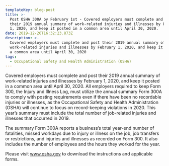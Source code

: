 ```yaml
---
templateKey: blog-post
title: >-
  Post OSHA 300A by February 1st - Covered employers must complete and post
  their 2019 annual summary of work-related injuries and illnesses by February
  1, 2020, and keep it posted in a common area until April 30, 2020. 
date: 2019-12-26T16:32:23.873Z
description: >-
  Covered employers must complete and post their 2019 annual summary of
  work-related injuries and illnesses by February 1, 2020, and keep it posted in
  a common area until April 30, 2020
tags:
  - Occupational Safety and Health Administration (OSHA)
---
```

Covered employers must complete and post their 2019 annual summary of work-related injuries and illnesses by February 1, 2020, and keep it posted in a common area until April 30, 2020. All employers required to keep Form 300, the Injury and Illness Log, must utilize the annual summary Form 300A to comply with posting requirements even if there have been no recordable injuries or illnesses, as the Occupational Safety and Health Administration (OSHA) will continue to focus on record-keeping violations in 2020. This year’s summary must include the total number of job-related injuries and illnesses that occurred in 2019.

The summary Form 300A reports a business’s total year-end number of fatalities, missed workdays due to injury or illness on the job, job transfers or restrictions, and injuries and illnesses as recorded on Form 300. It also includes the number of employees and the hours they worked for the year.

Please visit www.osha.gov to download the instructions and applicable forms.
